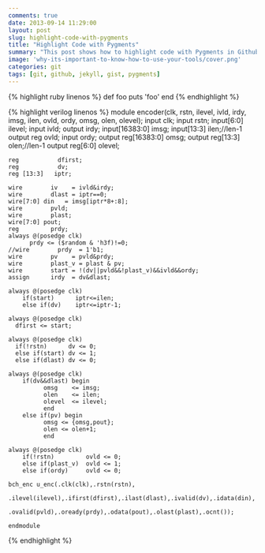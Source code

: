 ```yaml
---
comments: true
date: 2013-09-14 11:29:00
layout: post
slug: highlight-code-with-pygments
title: "Highlight Code with Pygments"
summary: "This post shows how to highlight code with Pygments in Github Pages."
image: 'why-its-important-to-know-how-to-use-your-tools/cover.png'
categories: git
tags: [git, github, jekyll, gist, pygments]
---
```



{% highlight ruby linenos %}
def foo
  puts 'foo'
end
{% endhighlight %}

{% highlight verilog linenos %}
    module encoder(clk, rstn, ilevel, ivld, irdy, imsg, ilen, ovld, ordy, omsg, olen, olevel);
     input             clk;
     input             rstn;
     input[6:0]      ilevel;
     input             ivld;
     output            irdy;
     input[16383:0]      imsg;
     input[13:3]      ilen;//len-1
     output reg        ovld;
     input             ordy;
     output reg[16383:0] omsg;
     output reg[13:3] olen;//len-1
     output reg[6:0] olevel;

    reg           dfirst;
    reg           dv;
    reg [13:3]   iptr;

    wire        iv    = ivld&irdy;
    wire        dlast = iptr==0;
    wire[7:0] din   = imsg[iptr*8+:8];
    wire        pvld;
    wire        plast;
    wire[7:0] pout;
    reg         prdy;
    always @(posedge clk)
          prdy <= ($random & 'h3f)!=0;
    //wire        prdy  = 1'b1;
    wire        pv    = pvld&prdy;
    wire        plast_v = plast & pv;
    wire        start = !(dv||pvld&&!plast_v)&&ivld&&ordy;
    assign      irdy  = dv&dlast;

    always @(posedge clk)
        if(start)      iptr<=ilen;
        else if(dv)    iptr<=iptr-1;

    always @(posedge clk)
      dfirst <= start;

    always @(posedge clk)
      if(!rstn)      dv <= 0;
      else if(start) dv <= 1;
      else if(dlast) dv <= 0;

    always @(posedge clk)
        if(dv&&dlast) begin
              omsg    <= imsg;
              olen    <= ilen;
              olevel  <= ilevel;
              end
        else if(pv) begin
              omsg <= {omsg,pout};
              olen <= olen+1;
              end

    always @(posedge clk)
        if(!rstn)         ovld <= 0;
        else if(plast_v)  ovld <= 1;
        else if(ordy)     ovld <= 0;

    bch_enc u_enc(.clk(clk),.rstn(rstn),
            .ilevel(ilevel),.ifirst(dfirst),.ilast(dlast),.ivalid(dv),.idata(din),
            .ovalid(pvld),.oready(prdy),.odata(pout),.olast(plast),.ocnt());

    endmodule
{% endhighlight %}